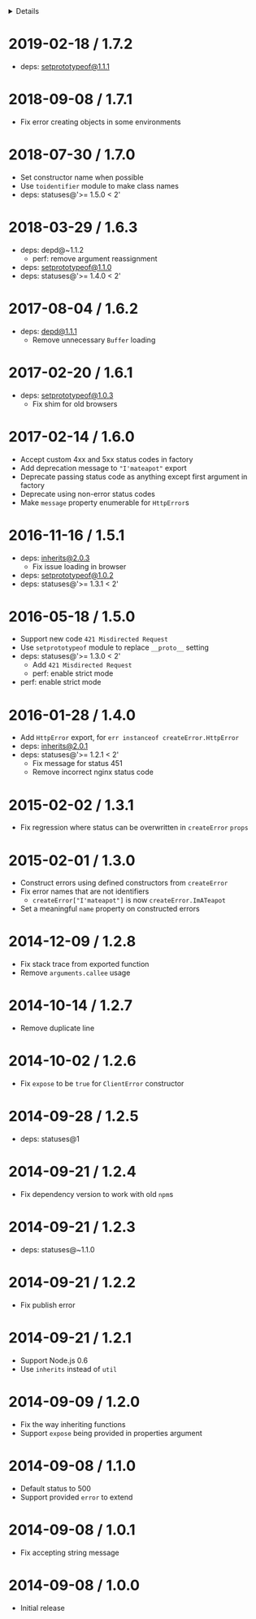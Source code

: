 <!-- START doctoc generated TOC please keep comment here to allow auto update -->
<!-- DON'T EDIT THIS SECTION, INSTEAD RE-RUN doctoc TO UPDATE -->
<details>
<summary>Details</summary>

- [2019-02-18 / 1.7.2](#2019-02-18--172)
- [2018-09-08 / 1.7.1](#2018-09-08--171)
- [2018-07-30 / 1.7.0](#2018-07-30--170)
- [2018-03-29 / 1.6.3](#2018-03-29--163)
- [2017-08-04 / 1.6.2](#2017-08-04--162)
- [2017-02-20 / 1.6.1](#2017-02-20--161)
- [2017-02-14 / 1.6.0](#2017-02-14--160)
- [2016-11-16 / 1.5.1](#2016-11-16--151)
- [2016-05-18 / 1.5.0](#2016-05-18--150)
- [2016-01-28 / 1.4.0](#2016-01-28--140)
- [2015-02-02 / 1.3.1](#2015-02-02--131)
- [2015-02-01 / 1.3.0](#2015-02-01--130)
- [2014-12-09 / 1.2.8](#2014-12-09--128)
- [2014-10-14 / 1.2.7](#2014-10-14--127)
- [2014-10-02 / 1.2.6](#2014-10-02--126)
- [2014-09-28 / 1.2.5](#2014-09-28--125)
- [2014-09-21 / 1.2.4](#2014-09-21--124)
- [2014-09-21 / 1.2.3](#2014-09-21--123)
- [2014-09-21 / 1.2.2](#2014-09-21--122)
- [2014-09-21 / 1.2.1](#2014-09-21--121)
- [2014-09-09 / 1.2.0](#2014-09-09--120)
- [2014-09-08 / 1.1.0](#2014-09-08--110)
- [2014-09-08 / 1.0.1](#2014-09-08--101)
- [2014-09-08 / 1.0.0](#2014-09-08--100)

</details>
<!-- END doctoc generated TOC please keep comment here to allow auto update -->

2019-02-18 / 1.7.2
==================

  * deps: setprototypeof@1.1.1

2018-09-08 / 1.7.1
==================

  * Fix error creating objects in some environments

2018-07-30 / 1.7.0
==================

  * Set constructor name when possible
  * Use `toidentifier` module to make class names
  * deps: statuses@'>= 1.5.0 < 2'

2018-03-29 / 1.6.3
==================

  * deps: depd@~1.1.2
    - perf: remove argument reassignment
  * deps: setprototypeof@1.1.0
  * deps: statuses@'>= 1.4.0 < 2'

2017-08-04 / 1.6.2
==================

  * deps: depd@1.1.1
    - Remove unnecessary `Buffer` loading

2017-02-20 / 1.6.1
==================

  * deps: setprototypeof@1.0.3
    - Fix shim for old browsers

2017-02-14 / 1.6.0
==================

  * Accept custom 4xx and 5xx status codes in factory
  * Add deprecation message to `"I'mateapot"` export
  * Deprecate passing status code as anything except first argument in factory
  * Deprecate using non-error status codes
  * Make `message` property enumerable for `HttpError`s

2016-11-16 / 1.5.1
==================

  * deps: inherits@2.0.3
    - Fix issue loading in browser
  * deps: setprototypeof@1.0.2
  * deps: statuses@'>= 1.3.1 < 2'

2016-05-18 / 1.5.0
==================

  * Support new code `421 Misdirected Request`
  * Use `setprototypeof` module to replace `__proto__` setting
  * deps: statuses@'>= 1.3.0 < 2'
    - Add `421 Misdirected Request`
    - perf: enable strict mode
  * perf: enable strict mode

2016-01-28 / 1.4.0
==================

  * Add `HttpError` export, for `err instanceof createError.HttpError`
  * deps: inherits@2.0.1
  * deps: statuses@'>= 1.2.1 < 2'
    - Fix message for status 451
    - Remove incorrect nginx status code

2015-02-02 / 1.3.1
==================

  * Fix regression where status can be overwritten in `createError` `props`

2015-02-01 / 1.3.0
==================

  * Construct errors using defined constructors from `createError`
  * Fix error names that are not identifiers
    - `createError["I'mateapot"]` is now `createError.ImATeapot`
  * Set a meaningful `name` property on constructed errors

2014-12-09 / 1.2.8
==================

  * Fix stack trace from exported function
  * Remove `arguments.callee` usage

2014-10-14 / 1.2.7
==================

  * Remove duplicate line

2014-10-02 / 1.2.6
==================

  * Fix `expose` to be `true` for `ClientError` constructor

2014-09-28 / 1.2.5
==================

  * deps: statuses@1

2014-09-21 / 1.2.4
==================

  * Fix dependency version to work with old `npm`s

2014-09-21 / 1.2.3
==================

  * deps: statuses@~1.1.0

2014-09-21 / 1.2.2
==================

  * Fix publish error

2014-09-21 / 1.2.1
==================

  * Support Node.js 0.6
  * Use `inherits` instead of `util`

2014-09-09 / 1.2.0
==================

  * Fix the way inheriting functions
  * Support `expose` being provided in properties argument

2014-09-08 / 1.1.0
==================

  * Default status to 500
  * Support provided `error` to extend

2014-09-08 / 1.0.1
==================

  * Fix accepting string message

2014-09-08 / 1.0.0
==================

  * Initial release
